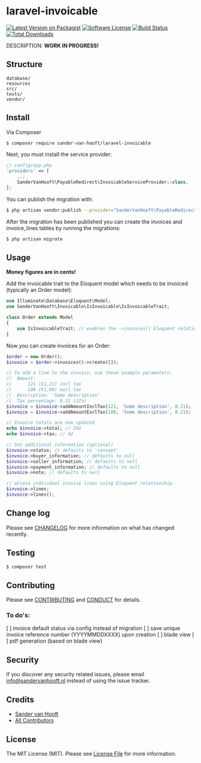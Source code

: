# laravel-invoicable

[![Latest Version on Packagist][ico-version]][link-packagist]
[![Software License][ico-license]](LICENSE.md)
[![Build Status][ico-travis]][link-travis]
[![Total Downloads][ico-downloads]][link-downloads]

DESCRIPTION: __WORK IN PROGRESS!__

## Structure

```
database/
resources
src/
tests/
vendor/
```

## Install

Via Composer

``` bash
$ composer require sander-van-hooft/laravel-invoicable
```

Next, you must install the service provider:

``` php
// config/app.php
'providers' => [
    ...
    SanderVanHooft\PayableRedirect\InvoicableServiceProvider::class,
];
```

You can publish the migration with:

``` bash
$ php artisan vendor:publish --provider="SanderVanHooft\PayableRedirect\InvoicableServiceProvider" --tag="migrations"
```

After the migration has been published you can create the invoices and invoice_lines tables by running the migrations:

``` bash
$ php artisan migrate
```

## Usage

__Money figures are in cents!__

Add the invoicable trait to the Eloquent model which needs to be invoiced (typically an Order model):

``` php
use Illuminate\Database\Eloquent\Model;
use SanderVanHooft\Invoicable\IsInvoicable\IsInvoicableTrait;

class Order extends Model
{
    use IsInvoicableTrait; // enables the ->invoices() Eloquent relationship
}
```

Now you can create invoices for an Order:
``` php
$order = new Order();
$invoice = $order->invoices()->create([]);

// To add a line to the invoice, use these example parameters:
//  Amount:
//      121 (€1,21) incl tax
//      100 (€1,00) excl tax
//  Description: 'Some description'
//  Tax percentage: 0.21 (21%)
$invoice = $invoice->addAmountInclTax(121, 'Some description', 0.21);
$invoice = $invoice->addAmountExclTax(100, 'Some description', 0.21);

// Invoice totals are now updated
echo $invoice->total; // 242
echo $invoice->tax; // 42

// Set additional information (optional)
$invoice->status; // defaults to 'concept'
$invoice->buyer_information; // defaults to null
$invoice->seller_information; // defaults to null
$invoice->payment_information; // defaults to null
$invoice->note; // defaults to null

// access individual invoice lines using Eloquent relationship
$invoice->lines;
$invoice->lines();
```

## Change log

Please see [CHANGELOG](CHANGELOG.md) for more information on what has changed recently.

## Testing

``` bash
$ composer test
```

## Contributing

Please see [CONTRIBUTING](CONTRIBUTING.md) and [CONDUCT](CONDUCT.md) for details.

### To do's:
[ ] invoice default status via config instead of migration
[ ] save unique invoice reference number (YYYYMMDDXXXX) upon creation
[ ] blade view
[ ] pdf generation (based on blade view)

## Security

If you discover any security related issues, please email info@sandervanhooft.nl instead of using the issue tracker.

## Credits

- [Sander van Hooft][link-author]
- [All Contributors][link-contributors]

## License

The MIT License (MIT). Please see [License File](LICENSE.md) for more information.

[ico-version]: https://img.shields.io/packagist/v/sandervanhooft/laravel-invoicable.svg?style=flat-square
[ico-license]: https://img.shields.io/badge/license-MIT-brightgreen.svg?style=flat-square
[ico-travis]: https://img.shields.io/travis/sandervanhooft/laravel-invoicable/master.svg?style=flat-square
[ico-scrutinizer]: https://img.shields.io/scrutinizer/coverage/g/sandervanhooft/laravel-invoicable.svg?style=flat-square
[ico-code-quality]: https://img.shields.io/scrutinizer/g/sandervanhooft/laravel-invoicable.svg?style=flat-square
[ico-downloads]: https://img.shields.io/packagist/dt/sandervanhooft/laravel-invoicable.svg?style=flat-square

[link-packagist]: https://packagist.org/packages/sandervanhooft/laravel-invoicable
[link-travis]: https://travis-ci.org/sandervanhooft/laravel-invoicable
[link-scrutinizer]: https://scrutinizer-ci.com/g/sandervanhooft/laravel-invoicable/code-structure
[link-code-quality]: https://scrutinizer-ci.com/g/sandervanhooft/laravel-invoicable
[link-downloads]: https://packagist.org/packages/sandervanhooft/laravel-invoicable
[link-author]: https://github.com/sandervanhooft
[link-contributors]: ../../contributors
